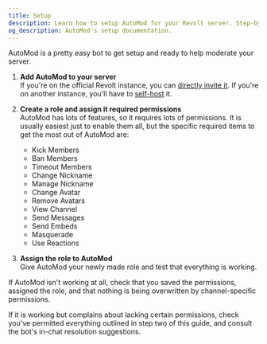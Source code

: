 ```yaml
---
title: Setup
description: Learn how to setup AutoMod for your Revolt server. Step-by-step guide for setting up the moderation bot to protect your community.
og_description: AutoMod's setup documentation.
---
```


AutoMod is a pretty easy bot to get setup and ready to help moderate your server.

1. **Add AutoMod to your server**\
   If you're on the official Revolt instance, you can [directly invite it](https://app.revolt.chat/bot/01FHGJ3NPP7XANQQH8C2BE44ZY). If you're on another instance, you'll have to [self-host](/docs/self-hosting) it.

2. **Create a role and assign it required permissions**\
   AutoMod has lots of features, so it requires lots of permissions. It is usually easiest just to enable them all, but the specific required items to get the most out of AutoMod are:

   - Kick Members
   - Ban Members
   - Timeout Members
   - Change Nickname
   - Manage Nickname
   - Change Avatar
   - Remove Avatars
   - View Channel
   - Send Messages
   - Send Embeds
   - Masquerade
   - Use Reactions

3. **Assign the role to AutoMod**\
   Give AutoMod your newly made role and test that everything is working.

If AutoMod isn't working at all, check that you saved the permissions, assigned the role, and that nothing is being overwritten by channel-specific permissions.

If it is working but complains about lacking certain permissions, check you've permitted everything outlined in step two of this guide, and consult the bot's in-chat resolution suggestions.
